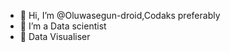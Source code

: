 - 👋 Hi, I’m @Oluwasegun-droid,Codaks preferably
- 👀 I’m a Data scientist
- 🌱 Data Visualiser

<!---
Oluwasegun-droid/Oluwasegun-droid is a ✨ special ✨ repository because its `README.md` (this file) appears 
